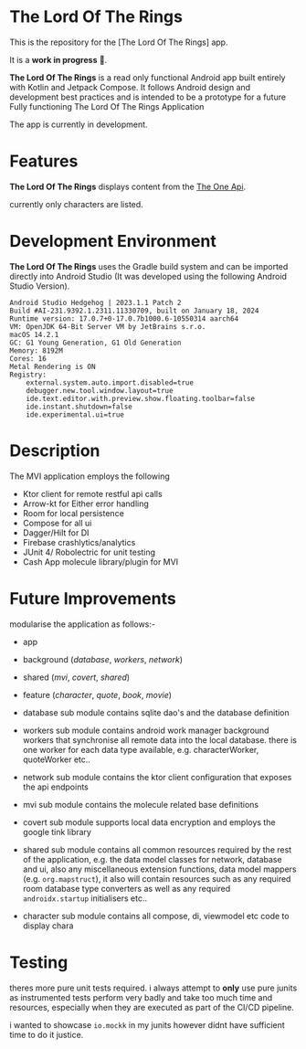 The Lord Of The Rings
==================

This is the repository for the [The Lord Of The Rings] app.

It is a **work in progress** 🚧.

**The Lord Of The Rings** is a read only functional Android app built entirely with Kotlin and Jetpack Compose. It
follows Android design and development best practices and is intended to be a prototype for a future
Fully functioning The Lord Of The Rings Application

The app is currently in development.

# Features

**The Lord Of The Rings** displays content from the
[The One Api](https://the-one-api.dev/).

currently only characters are listed.

# Development Environment

**The Lord Of The Rings** uses the Gradle build system and can be imported directly into
Android Studio (It was developed using the following Android Studio Version).

```
Android Studio Hedgehog | 2023.1.1 Patch 2
Build #AI-231.9392.1.2311.11330709, built on January 18, 2024
Runtime version: 17.0.7+0-17.0.7b1000.6-10550314 aarch64
VM: OpenJDK 64-Bit Server VM by JetBrains s.r.o.
macOS 14.2.1
GC: G1 Young Generation, G1 Old Generation
Memory: 8192M
Cores: 16
Metal Rendering is ON
Registry:
    external.system.auto.import.disabled=true
    debugger.new.tool.window.layout=true
    ide.text.editor.with.preview.show.floating.toolbar=false
    ide.instant.shutdown=false
    ide.experimental.ui=true

```

# Description

The MVI application employs the following

* Ktor client for remote restful api calls
* Arrow-kt for Either error handling
* Room for local persistence
* Compose for all ui
* Dagger/Hilt for DI
* Firebase crashlytics/analytics
* JUnit 4/ Robolectric for unit testing
* Cash App molecule library/plugin for MVI

# Future Improvements

modularise the application as follows:-

* app
* background (*database*, *workers*, *network*)
* shared (*mvi*, *covert*, *shared*)
* feature (*character*, *quote*, *book*, *movie*)

* database sub module contains sqlite dao's and the database definition
* workers sub module contains android work manager background workers that synchronise
all remote data into the local database. there is one worker for each data type available,
e.g. characterWorker, quoteWorker etc..
* network sub module contains the ktor client configuration that exposes the api endpoints

* mvi sub module contains the molecule related base definitions
* covert sub module supports local data encryption and employs the google tink library
* shared sub module contains all common resources required by the rest of the application, 
e.g. the data model classes for network, database and ui, also any miscellaneous extension functions,
data model mappers (e.g. `org.mapstruct`), it also will contain resources such as any required room
database type converters as well as any required `androidx.startup` initialisers etc..

* character sub module contains all compose, di, viewmodel etc code to display chara


# Testing

theres more pure unit tests required.
i always attempt to **only** use pure junits as instrumented tests perform very badly and
take too much time and resources, especially when they are executed as part of the CI/CD pipeline.

i wanted to showcase `io.mockk` in my junits however didnt have sufficient time to do it justice.

